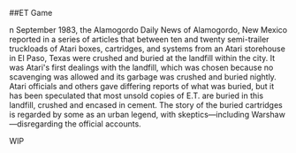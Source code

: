 ##ET Game

n September 1983, the Alamogordo Daily News of Alamogordo, New Mexico reported in a series of articles that between ten and twenty semi-trailer truckloads of Atari boxes, cartridges, and systems from an Atari storehouse in El Paso, Texas were crushed and buried at the landfill within the city. It was Atari's first dealings with the landfill, which was chosen because no scavenging was allowed and its garbage was crushed and buried nightly. Atari officials and others gave differing reports of what was buried, but it has been speculated that most unsold copies of E.T. are buried in this landfill, crushed and encased in cement. The story of the buried cartridges is regarded by some as an urban legend, with skeptics—including Warshaw—disregarding the official accounts.

WIP